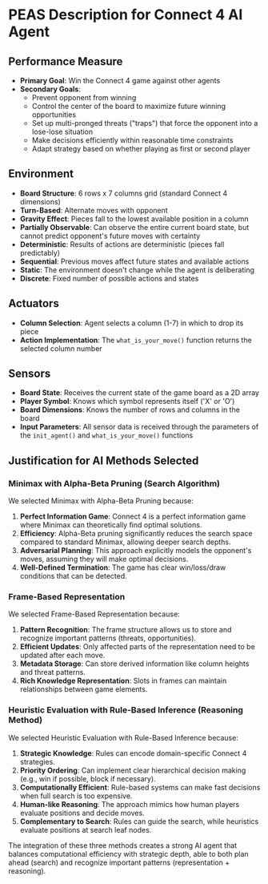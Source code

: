 # PEAS Description for Connect 4 AI Agent

## Performance Measure
- **Primary Goal**: Win the Connect 4 game against other agents
- **Secondary Goals**:
  - Prevent opponent from winning
  - Control the center of the board to maximize future winning opportunities
  - Set up multi-pronged threats ("traps") that force the opponent into a lose-lose situation
  - Make decisions efficiently within reasonable time constraints
  - Adapt strategy based on whether playing as first or second player

## Environment
- **Board Structure**: 6 rows x 7 columns grid (standard Connect 4 dimensions)
- **Turn-Based**: Alternate moves with opponent
- **Gravity Effect**: Pieces fall to the lowest available position in a column
- **Partially Observable**: Can observe the entire current board state, but cannot predict opponent's future moves with certainty
- **Deterministic**: Results of actions are deterministic (pieces fall predictably)
- **Sequential**: Previous moves affect future states and available actions
- **Static**: The environment doesn't change while the agent is deliberating
- **Discrete**: Fixed number of possible actions and states

## Actuators
- **Column Selection**: Agent selects a column (1-7) in which to drop its piece
- **Action Implementation**: The `what_is_your_move()` function returns the selected column number

## Sensors
- **Board State**: Receives the current state of the game board as a 2D array
- **Player Symbol**: Knows which symbol represents itself ('X' or 'O')
- **Board Dimensions**: Knows the number of rows and columns in the board
- **Input Parameters**: All sensor data is received through the parameters of the `init_agent()` and `what_is_your_move()` functions

## Justification for AI Methods Selected

### Minimax with Alpha-Beta Pruning (Search Algorithm)
We selected Minimax with Alpha-Beta Pruning because:
1. **Perfect Information Game**: Connect 4 is a perfect information game where Minimax can theoretically find optimal solutions.
2. **Efficiency**: Alpha-Beta pruning significantly reduces the search space compared to standard Minimax, allowing deeper search depths.
3. **Adversarial Planning**: This approach explicitly models the opponent's moves, assuming they will make optimal decisions.
4. **Well-Defined Termination**: The game has clear win/loss/draw conditions that can be detected.

### Frame-Based Representation
We selected Frame-Based Representation because:
1. **Pattern Recognition**: The frame structure allows us to store and recognize important patterns (threats, opportunities).
2. **Efficient Updates**: Only affected parts of the representation need to be updated after each move.
3. **Metadata Storage**: Can store derived information like column heights and threat patterns.
4. **Rich Knowledge Representation**: Slots in frames can maintain relationships between game elements.

### Heuristic Evaluation with Rule-Based Inference (Reasoning Method)
We selected Heuristic Evaluation with Rule-Based Inference because:
1. **Strategic Knowledge**: Rules can encode domain-specific Connect 4 strategies.
2. **Priority Ordering**: Can implement clear hierarchical decision making (e.g., win if possible, block if necessary).
3. **Computationally Efficient**: Rule-based systems can make fast decisions when full search is too expensive.
4. **Human-like Reasoning**: The approach mimics how human players evaluate positions and decide moves.
5. **Complementary to Search**: Rules can guide the search, while heuristics evaluate positions at search leaf nodes.

The integration of these three methods creates a strong AI agent that balances computational efficiency with strategic depth, able to both plan ahead (search) and recognize important patterns (representation + reasoning).